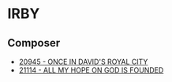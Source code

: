 # IRBY

## Composer

- [20945 - ONCE IN DAVID'S ROYAL CITY](/hymns/20945.md)
- [21114 - ALL MY HOPE ON GOD IS FOUNDED](/hymns/21114.md)

